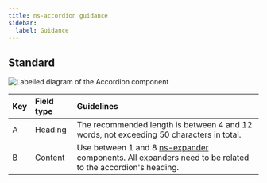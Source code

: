 ```yaml
---
title: ns-accordion guidance
sidebar:
  label: Guidance
---
```


## Standard

![Labelled diagram of the Accordion component](./images/contentguidance.webp)

| Key | Field type | Guidelines |
| :--- | :--- | :--- |
| A | Heading | The recommended length is between 4 and 12 words, not exceeding 50 characters in total.  |
| B | Content | Use between 1 and 8 [ns-expander](/components/ns-expander) components. All expanders need to be related to the accordion's heading.|